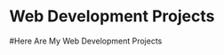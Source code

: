 #                                              **Web Development Projects** 
#Here Are My Web Development Projects
